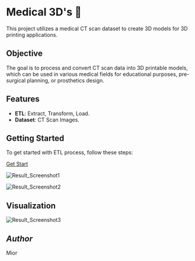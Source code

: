 # Medical 3D's 🩻

This project utilizes a medical CT scan dataset to create 3D models for 3D printing applications. 

## Objective

The goal is to process and convert CT scan data into 3D printable models, which can be used in various medical fields for educational purposes, pre-surgical planning, or prosthetics design.

## Features

- **ETL**: Extract, Transform, Load.
- **Dataset**: CT Scan Images.

## Getting Started

To get started with ETL process, follow these steps:

[Get Start](https://github.com/miozilla/medi3ds/blob/main/main.py)

![Result_Screenshot1](./visual001.png)

![Result_Screenshot2](./visual002.png)


## Visualization

![Result_Screenshot3](./visual003.png)

## *Author*
Mior

